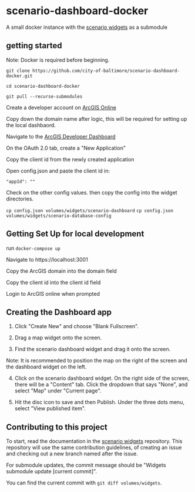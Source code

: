 # scenario-dashboard-docker
A small docker instance with the [scenario widgets](https://github.com/city-of-baltimore/scenario-dashboard-widgets) as a submodule

## getting started

Note: Docker is required before beginning.

`git clone https://github.com/city-of-baltimore/scenario-dashboard-docker.git`

`cd scenario-dashboard-docker`

`git pull --recurse-submodules`

Create a developer account on [ArcGIS Online](https://arcgis.com)

Copy down the domain name after logic, this will be required for setting up the local dashbaord.

Navigate to the [ArcGIS Developer Dashboard](https://developers.arcgis.com/dashboard)

On the OAuth 2.0 tab, create a "New Application"

Copy the client id from the newly created application

Open config.json and paste the client id in:

`"appId": ""`

Check on the other config values. then copy the config into the widget directories.

`cp config.json volumes/widgets/scenario-dashboard`
`cp config.json volumes/widgets/scenario-database-config`


## Getting Set Up for local development

run `docker-compose up`

Navigate to https://localhost:3001

Copy the ArcGIS domain into the domain field

Copy the client id into the client id field

Login to ArcGIS online when prompted

## Creating the Dashboard app

1. Click "Create New" and choose "Blank Fullscreen".

2. Drag a map widget onto the screen.

3. Find the scenario dashboard widget and drag it onto the screen.

Note: It is recommended to position the map on the right of the screen and the dashboard widget on the left.

4. Click on the scenario dashboard widget. On the right side of the screen, there will be a "Content" tab. Click the dropdown that says "None", and select "Map" under "Current page".

5. Hit the disc icon to save and then Publish. Under the three dots menu, select "View published item".

## Contributing to this project

To start, read the documentation in the [scenario widgets](https://github.com/city-of-baltimore/scenario-dashboard-widgets) repository. This repository will use the same contribution guidelines, of creating an issue and checking out a new branch named after the issue. 

For submodule updates, the commit message should be "Widgets submodule update [current commit]".

You can find the current commit with `git diff volumes/widgets`.
